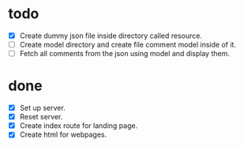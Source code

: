 # todo

- [x] Create dummy json file inside directory called resource.
- [ ] Create model directory and create file comment model inside of it.
- [ ] Fetch all comments from the json using model and display them.

# done

- [x] Set up server.
- [x] Reset server.
- [x] Create index route for landing page.
- [x] Create html for webpages.
